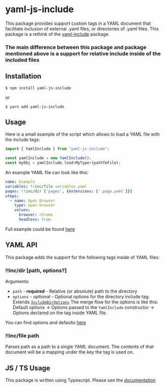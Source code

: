 # yaml-js-include

This package provides support custom tags in a YAML document that facilitate inclusion of external .yaml files, or directories of .yaml files.
This package is a rethink of the [yaml-include](https://github.com/claylo/yaml-include) package.

### The main difference between this package and package mentioned above is a support for **relative** include inside of the included files

## Installation

`$ npm install yaml-js-include`

or

`$ yarn add yaml-js-include`

## Usage

Here is a small example of the script which allows to load a YAML file with the include tags:

```typescript
import { YamlInclude } from "yaml-js-include";

const yamlInclude = new YamlInclude();
const myObj = yamlInclude.load<MyType>(pathToFile);
```

An example YAML file can look like this:

```yaml
name: Example
variables: !!inc/file variables.yaml
pages: !!inc/dir ['pages', {extensions: ['.page.yaml']}]
steps:
  - name: Open Browser
    type: open-browser
    values:
      browser: chrome
      headless: true
```

Full example could be found [here](https://github.com/dbondarchuk/testh/tree/master/examples)

## YAML API

This package adds the support for the following tags inside of YAML files:

### !!inc/dir [path, options?]

Arguments:

- `path` - **required** - Relative (or absolute) path to the directory
- `options` - *optional* - Optional options for the directory include tag. Extends [`IncludeDirOptions`](/docs//interfaces/IncludeDirOptions.md)
The merge flow for the options is like this: Default options -> Options passed to the `YamlInclude` constructor -> Options declared on the tag inside YAML file.

You can find options and defaults [here](/docs//interfaces/IncludeDirOptions.md)

### !!inc/file path

Parses path as a path to a single YAML document. The contents of that document will be a mapping under the key the tag is used on.

## JS / TS Usage

This package is written using Typescript. Please see the [documentation](/docs/modules.md)
